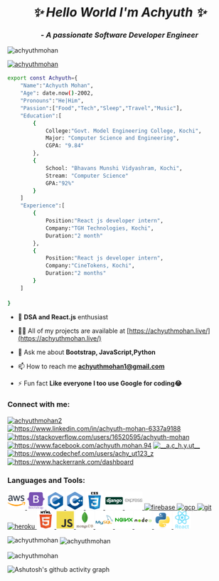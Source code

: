 <h1 align="center"><i>✨ Hello World I'm Achyuth ✨</i></h1>
<h3 align="center"><i>- A passionate  Software Developer Engineer </i></h3>

<p align="left"> <img src="https://komarev.com/ghpvc/?username=AchyuthMohan&label=Profile%20views&color=0e75b6&style=flat" alt="achyuthmohan" /> </p>

<p align="left"> <a href="https://github.com/ryo-ma/github-profile-trophy"><img src="https://github-profile-trophy.vercel.app/?username=achyuthmohan" alt="achyuthmohan" /></a> </p>

```bash 
export const Achyuth={
    "Name":"Achyuth Mohan",
    "Age": date.now()-2002,
    "Pronouns":"He|Him",
    "Passion":["Food","Tech","Sleep","Travel","Music"],
    "Education":[
        {
            College:"Govt. Model Engineering College, Kochi",
            Major: "Computer Science and Engineering",
            CGPA: "9.84"
        },
        {
            School: "Bhavans Munshi Vidyashram, Kochi",
            Stream: "Computer Science"
            GPA:"92%"
        }
    ]
    "Experience":[
        {
            Position:"React js developer intern",
            Company:"TGH Technologies, Kochi",
            Duration:"2 month"
        },
        {
            Position:"React js developer intern",
            Company:"CineTokens, Kochi",
            Duration:"2 months"
        }
    ]

}
```

- 🌱 **DSA and React.js** enthusiast

- 👨‍💻 All of my projects are available at [https://achyuthmohan.live/](https://achyuthmohan.live/)

- 💬 Ask me about **Bootstrap, JavaScript,Python**

- 📫 How to reach me **achyuthmohan1@gmail.com**

- ⚡ Fun fact **Like everyone I too use Google for coding😂**

<h3 align="left">Connect with me:</h3>
<p align="left">
<a href="https://twitter.com/achyutenv" target="blank"><img align="center" src="https://raw.githubusercontent.com/rahuldkjain/github-profile-readme-generator/master/src/images/icons/Social/twitter.svg" alt="achyuthmohan2" height="30" width="40" /></a>
<a href="https://linkedin.com/in/https://www.linkedin.com/in/achyuth-mohan-6337a9188" target="blank"><img align="center" src="https://raw.githubusercontent.com/rahuldkjain/github-profile-readme-generator/master/src/images/icons/Social/linked-in-alt.svg" alt="https://www.linkedin.com/in/achyuth-mohan-6337a9188" height="30" width="40" /></a>
<a href="https://stackoverflow.com/users/16520595/achyuth-mohan" target="blank"><img align="center" src="https://raw.githubusercontent.com/rahuldkjain/github-profile-readme-generator/master/src/images/icons/Social/stack-overflow.svg" alt="https://stackoverflow.com/users/16520595/achyuth-mohan" height="30" width="40" /></a>
<a href="https://www.facebook.com/achyuth.mohan.94/" target="blank"><img align="center" src="https://raw.githubusercontent.com/rahuldkjain/github-profile-readme-generator/master/src/images/icons/Social/facebook.svg" alt="https://www.facebook.com/achyuth.mohan.94" height="30" width="40" /></a>
<a href="https://www.instagram.com/__a.c_h.y.u.t__/" target="blank"><img align="center" src="https://raw.githubusercontent.com/rahuldkjain/github-profile-readme-generator/master/src/images/icons/Social/instagram.svg" alt="__a.c_h.y.ut__" height="30" width="40" /></a>
<a href="https://www.codechef.com/users/https://www.codechef.com/users/achy_ut123_z" target="blank"><img align="center" src="https://cdn.jsdelivr.net/npm/simple-icons@3.1.0/icons/codechef.svg" alt="https://www.codechef.com/users/achy_ut123_z" height="30" width="40" /></a>
<a href="https://www.hackerrank.com/https://www.hackerrank.com/dashboard" target="blank"><img align="center" src="https://raw.githubusercontent.com/rahuldkjain/github-profile-readme-generator/master/src/images/icons/Social/hackerrank.svg" alt="https://www.hackerrank.com/dashboard" height="30" width="40" /></a>
</p>

<h3 align="left">Languages and Tools:</h3>
<p align="left"> <a href="https://aws.amazon.com" target="_blank"> <img src="https://raw.githubusercontent.com/devicons/devicon/master/icons/amazonwebservices/amazonwebservices-original-wordmark.svg" alt="aws" width="40" height="40"/> </a> <a href="https://getbootstrap.com" target="_blank"> <img src="https://raw.githubusercontent.com/devicons/devicon/master/icons/bootstrap/bootstrap-plain-wordmark.svg" alt="bootstrap" width="40" height="40"/> </a> <a href="https://www.cprogramming.com/" target="_blank"> <img src="https://raw.githubusercontent.com/devicons/devicon/master/icons/c/c-original.svg" alt="c" width="40" height="40"/> </a> <a href="https://www.w3schools.com/cpp/" target="_blank"> <img src="https://raw.githubusercontent.com/devicons/devicon/master/icons/cplusplus/cplusplus-original.svg" alt="cplusplus" width="40" height="40"/> </a> <a href="https://www.w3schools.com/css/" target="_blank"> <img src="https://raw.githubusercontent.com/devicons/devicon/master/icons/css3/css3-original-wordmark.svg" alt="css3" width="40" height="40"/> </a> <a href="https://www.djangoproject.com/" target="_blank"> <img src="https://raw.githubusercontent.com/devicons/devicon/master/icons/django/django-original.svg" alt="django" width="40" height="40"/> </a> <a href="https://expressjs.com" target="_blank"> <img src="https://raw.githubusercontent.com/devicons/devicon/master/icons/express/express-original-wordmark.svg" alt="express" width="40" height="40"/> </a> <a href="https://firebase.google.com/" target="_blank"> <img src="https://www.vectorlogo.zone/logos/firebase/firebase-icon.svg" alt="firebase" width="40" height="40"/> </a> <a href="https://cloud.google.com" target="_blank"> <img src="https://www.vectorlogo.zone/logos/google_cloud/google_cloud-icon.svg" alt="gcp" width="40" height="40"/> </a> <a href="https://git-scm.com/" target="_blank"> <img src="https://www.vectorlogo.zone/logos/git-scm/git-scm-icon.svg" alt="git" width="40" height="40"/> </a> <a href="https://heroku.com" target="_blank"> <img src="https://www.vectorlogo.zone/logos/heroku/heroku-icon.svg" alt="heroku" width="40" height="40"/> </a> <a href="https://www.w3.org/html/" target="_blank"> <img src="https://raw.githubusercontent.com/devicons/devicon/master/icons/html5/html5-original-wordmark.svg" alt="html5" width="40" height="40"/> </a> <a href="https://developer.mozilla.org/en-US/docs/Web/JavaScript" target="_blank"> <img src="https://raw.githubusercontent.com/devicons/devicon/master/icons/javascript/javascript-original.svg" alt="javascript" width="40" height="40"/> </a> <a href="https://www.mongodb.com/" target="_blank"> <img src="https://raw.githubusercontent.com/devicons/devicon/master/icons/mongodb/mongodb-original-wordmark.svg" alt="mongodb" width="40" height="40"/> </a> <a href="https://www.mysql.com/" target="_blank"> <img src="https://raw.githubusercontent.com/devicons/devicon/master/icons/mysql/mysql-original-wordmark.svg" alt="mysql" width="40" height="40"/> </a> <a href="https://www.nginx.com" target="_blank"> <img src="https://raw.githubusercontent.com/devicons/devicon/master/icons/nginx/nginx-original.svg" alt="nginx" width="40" height="40"/> </a> <a href="https://nodejs.org" target="_blank"> <img src="https://raw.githubusercontent.com/devicons/devicon/master/icons/nodejs/nodejs-original-wordmark.svg" alt="nodejs" width="40" height="40"/> </a> <a href="https://www.python.org" target="_blank"> <img src="https://raw.githubusercontent.com/devicons/devicon/master/icons/python/python-original.svg" alt="python" width="40" height="40"/> </a> <a href="https://reactjs.org/" target="_blank"> <img src="https://raw.githubusercontent.com/devicons/devicon/master/icons/react/react-original-wordmark.svg" alt="react" width="40" height="40"/> </a> </p>

<p><img align="left" src="https://github-readme-stats.vercel.app/api/top-langs?username=achyuthmohan&show_icons=true&locale=en&layout=compact" alt="achyuthmohan" /></p>

<p>&nbsp;<img align="center" src="https://github-readme-stats.vercel.app/api?username=achyuthmohan&show_icons=true&locale=en" alt="achyuthmohan" /></p>

<p><img align="center" src="https://github-readme-streak-stats.herokuapp.com/?user=achyuthmohan&" alt="achyuthmohan" /></p>

![Ashutosh's github activity graph](https://activity-graph.herokuapp.com/graph?username=AchyuthMohan&theme=react-dark)


